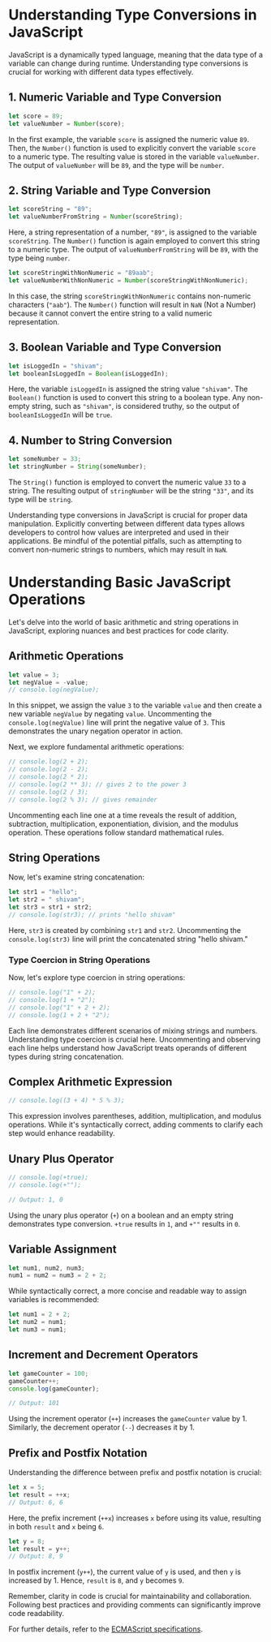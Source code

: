 # Understanding Type Conversions in JavaScript

JavaScript is a dynamically typed language, meaning that the data type of a variable can change during runtime. Understanding type conversions is crucial for working with different data types effectively.

## 1. Numeric Variable and Type Conversion

```javascript
let score = 89;
let valueNumber = Number(score);
```

In the first example, the variable `score` is assigned the numeric value `89`. Then, the `Number()` function is used to explicitly convert the variable `score` to a numeric type. The resulting value is stored in the variable `valueNumber`. The output of `valueNumber` will be `89`, and the type will be `number`.

## 2. String Variable and Type Conversion

```javascript
let scoreString = "89";
let valueNumberFromString = Number(scoreString);
```

Here, a string representation of a number, `"89"`, is assigned to the variable `scoreString`. The `Number()` function is again employed to convert this string to a numeric type. The output of `valueNumberFromString` will be `89`, with the type being `number`.

```javascript
let scoreStringWithNonNumeric = "89aab";
let valueNumberWithNonNumeric = Number(scoreStringWithNonNumeric);
```

In this case, the string `scoreStringWithNonNumeric` contains non-numeric characters (`"aab"`). The `Number()` function will result in `NaN` (Not a Number) because it cannot convert the entire string to a valid numeric representation.

## 3. Boolean Variable and Type Conversion

```javascript
let isLoggedIn = "shivam";
let booleanIsLoggedIn = Boolean(isLoggedIn);
```

Here, the variable `isLoggedIn` is assigned the string value `"shivam"`. The `Boolean()` function is used to convert this string to a boolean type. Any non-empty string, such as `"shivam"`, is considered truthy, so the output of `booleanIsLoggedIn` will be `true`.

## 4. Number to String Conversion

```javascript
let someNumber = 33;
let stringNumber = String(someNumber);
```

The `String()` function is employed to convert the numeric value `33` to a string. The resulting output of `stringNumber` will be the string `"33"`, and its type will be `string`.

Understanding type conversions in JavaScript is crucial for proper data manipulation. Explicitly converting between different data types allows developers to control how values are interpreted and used in their applications. Be mindful of the potential pitfalls, such as attempting to convert non-numeric strings to numbers, which may result in `NaN`.

# Understanding Basic JavaScript Operations

Let's delve into the world of basic arithmetic and string operations in JavaScript, exploring nuances and best practices for code clarity.

## Arithmetic Operations

```javascript
let value = 3;
let negValue = -value;
// console.log(negValue);
```

In this snippet, we assign the value `3` to the variable `value` and then create a new variable `negValue` by negating `value`. Uncommenting the `console.log(negValue)` line will print the negative value of `3`. This demonstrates the unary negation operator in action.

Next, we explore fundamental arithmetic operations:

```javascript
// console.log(2 + 2);
// console.log(2 - 2);
// console.log(2 * 2);
// console.log(2 ** 3); // gives 2 to the power 3
// console.log(2 / 3);
// console.log(2 % 3); // gives remainder
```

Uncommenting each line one at a time reveals the result of addition, subtraction, multiplication, exponentiation, division, and the modulus operation. These operations follow standard mathematical rules.

## String Operations

Now, let's examine string concatenation:

```javascript
let str1 = "hello";
let str2 = " shivam";
let str3 = str1 + str2;
// console.log(str3); // prints "hello shivam"
```

Here, `str3` is created by combining `str1` and `str2`. Uncommenting the `console.log(str3)` line will print the concatenated string "hello shivam."

### Type Coercion in String Operations

Now, let's explore type coercion in string operations:

```javascript
// console.log("1" + 2);
// console.log(1 + "2");
// console.log("1" + 2 + 2);
// console.log(1 + 2 + "2");
```

Each line demonstrates different scenarios of mixing strings and numbers. Understanding type coercion is crucial here. Uncommenting and observing each line helps understand how JavaScript treats operands of different types during string concatenation.

## Complex Arithmetic Expression

```javascript
// console.log((3 + 4) * 5 % 3);
```

This expression involves parentheses, addition, multiplication, and modulus operations. While it's syntactically correct, adding comments to clarify each step would enhance readability.

## Unary Plus Operator

```javascript
// console.log(+true);
// console.log(+"");

// Output: 1, 0
```

Using the unary plus operator (`+`) on a boolean and an empty string demonstrates type conversion. `+true` results in `1`, and `+""` results in `0`.

## Variable Assignment

```javascript
let num1, num2, num3;
num1 = num2 = num3 = 2 + 2;
```

While syntactically correct, a more concise and readable way to assign variables is recommended:

```javascript
let num1 = 2 + 2;
let num2 = num1;
let num3 = num1;
```

## Increment and Decrement Operators

```javascript
let gameCounter = 100;
gameCounter++;
console.log(gameCounter);

// Output: 101
```

Using the increment operator (`++`) increases the `gameCounter` value by 1. Similarly, the decrement operator (`--`) decreases it by 1.

## Prefix and Postfix Notation

Understanding the difference between prefix and postfix notation is crucial:

```javascript
let x = 5;
let result = ++x;
// Output: 6, 6
```

Here, the prefix increment (`++x`) increases `x` before using its value, resulting in both `result` and `x` being `6`.

```javascript
let y = 8;
let result = y++;
// Output: 8, 9
```

In postfix increment (`y++`), the current value of `y` is used, and then `y` is increased by 1. Hence, `result` is `8`, and `y` becomes `9`.

Remember, clarity in code is crucial for maintainability and collaboration. Following best practices and providing comments can significantly improve code readability.

For further details, refer to the [ECMAScript specifications](https://tc39.es/ecma262/multipage/abstract-operations.html).
